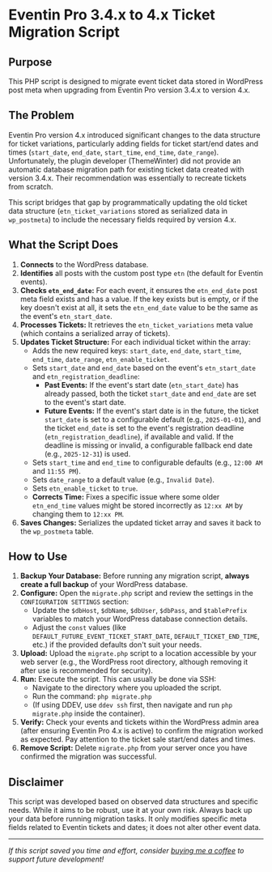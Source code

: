 # Eventin Pro 3.4.x to 4.x Ticket Migration Script

## Purpose

This PHP script is designed to migrate event ticket data stored in WordPress post meta when upgrading from Eventin Pro version 3.4.x to version 4.x.

## The Problem

Eventin Pro version 4.x introduced significant changes to the data structure for ticket variations, particularly adding fields for ticket start/end dates and times (`start_date`, `end_date`, `start_time`, `end_time`, `date_range`). Unfortunately, the plugin developer (ThemeWinter) did not provide an automatic database migration path for existing ticket data created with version 3.4.x. Their recommendation was essentially to recreate tickets from scratch.

This script bridges that gap by programmatically updating the old ticket data structure (`etn_ticket_variations` stored as serialized data in `wp_postmeta`) to include the necessary fields required by version 4.x.

## What the Script Does

1.  **Connects** to the WordPress database.
2.  **Identifies** all posts with the custom post type `etn` (the default for Eventin events).
3.  **Checks `etn_end_date`:** For each event, it ensures the `etn_end_date` post meta field exists and has a value. If the key exists but is empty, or if the key doesn't exist at all, it sets the `etn_end_date` value to be the same as the event's `etn_start_date`.
4.  **Processes Tickets:** It retrieves the `etn_ticket_variations` meta value (which contains a serialized array of tickets).
5.  **Updates Ticket Structure:** For each individual ticket within the array:
    *   Adds the new required keys: `start_date`, `end_date`, `start_time`, `end_time`, `date_range`, `etn_enable_ticket`.
    *   Sets `start_date` and `end_date` based on the event's `etn_start_date` and `etn_registration_deadline`:
        *   **Past Events:** If the event's start date (`etn_start_date`) has already passed, both the ticket `start_date` and `end_date` are set to the event's start date.
        *   **Future Events:** If the event's start date is in the future, the ticket `start_date` is set to a configurable default (e.g., `2025-01-01`), and the ticket `end_date` is set to the event's registration deadline (`etn_registration_deadline`), if available and valid. If the deadline is missing or invalid, a configurable fallback end date (e.g., `2025-12-31`) is used.
    *   Sets `start_time` and `end_time` to configurable defaults (e.g., `12:00 AM` and `11:55 PM`).
    *   Sets `date_range` to a default value (e.g., `Invalid Date`).
    *   Sets `etn_enable_ticket` to `true`.
    *   **Corrects Time:** Fixes a specific issue where some older `etn_end_time` values might be stored incorrectly as `12:xx AM` by changing them to `12:xx PM`.
6.  **Saves Changes:** Serializes the updated ticket array and saves it back to the `wp_postmeta` table.

## How to Use

1.  **Backup Your Database:** Before running any migration script, **always create a full backup** of your WordPress database.
2.  **Configure:** Open the `migrate.php` script and review the settings in the `CONFIGURATION SETTINGS` section:
    *   Update the `$dbHost`, `$dbName`, `$dbUser`, `$dbPass`, and `$tablePrefix` variables to match your WordPress database connection details.
    *   Adjust the `const` values (like `DEFAULT_FUTURE_EVENT_TICKET_START_DATE`, `DEFAULT_TICKET_END_TIME`, etc.) if the provided defaults don't suit your needs.
3.  **Upload:** Upload the `migrate.php` script to a location accessible by your web server (e.g., the WordPress root directory, although removing it after use is recommended for security).
4.  **Run:** Execute the script. This can usually be done via SSH:
    *   Navigate to the directory where you uploaded the script.
    *   Run the command: `php migrate.php`
    *   (If using DDEV, use `ddev ssh` first, then navigate and run `php migrate.php` inside the container).
5.  **Verify:** Check your events and tickets within the WordPress admin area (after ensuring Eventin Pro 4.x is active) to confirm the migration worked as expected. Pay attention to the ticket sale start/end dates and times.
6.  **Remove Script:** Delete `migrate.php` from your server once you have confirmed the migration was successful.

## Disclaimer

This script was developed based on observed data structures and specific needs. While it aims to be robust, use it at your own risk. Always back up your data before running migration tasks. It only modifies specific meta fields related to Eventin tickets and dates; it does not alter other event data.

---

*If this script saved you time and effort, consider [buying me a coffee](https://buymeacoffee.com/roromedia) to support future development!*
